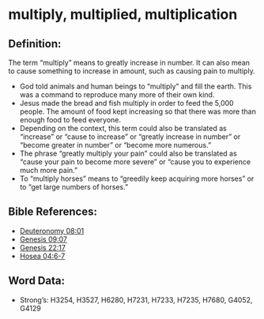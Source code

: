 # multiply, multiplied, multiplication

## Definition:

The term “multiply” means to greatly increase in number. It can also mean to cause something to increase in amount, such as causing pain to multiply.

* God told animals and human beings to “multiply” and fill the earth. This was a command to reproduce many more of their own kind.
* Jesus made the bread and fish multiply in order to feed the 5,000 people. The amount of food kept increasing so that there was more than enough food to feed everyone.
* Depending on the context, this term could also be translated as “increase” or “cause to increase” or “greatly increase in number” or “become greater in number” or “become more numerous.”
* The phrase “greatly multiply your pain” could also be translated as “cause your pain to become more severe” or “cause you to experience much more pain.”
* To “multiply horses” means to “greedily keep acquiring more horses” or to “get large numbers of horses.”

## Bible References:

* [Deuteronomy 08:01](rc://en/tn/help/deu/08/01)
* [Genesis 09:07](rc://en/tn/help/gen/09/07)
* [Genesis 22:17](rc://en/tn/help/gen/22/17)
* [Hosea 04:6-7](rc://en/tn/help/hos/04/06)

## Word Data:

* Strong’s: H3254, H3527, H6280, H7231, H7233, H7235, H7680, G4052, G4129

